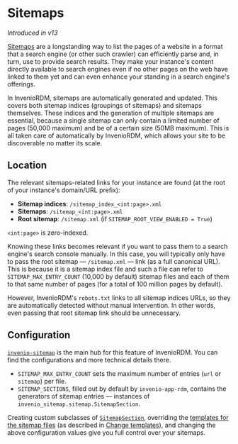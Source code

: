 # Sitemaps

_Introduced in v13_

[Sitemaps](https://sitemaps.org/) are a longstanding way to list the pages of a website in a format that a search engine (or other such crawler) can efficiently parse and, in turn, use to provide search results. They make your instance's content directly available to search engines even if no other pages on the web have linked to them yet and can even enhance your standing in a search engine's offerings.

In InvenioRDM, sitemaps are automatically generated and updated. This covers both sitemap indices (groupings of sitemaps) and sitemaps themselves. These indices and the generation of multiple sitemaps are essential, because a single sitemap can only contain a limited number of pages (50,000 maximum) and be of a certain size (50MB maximum). This is all taken care of automatically by InvenioRDM, which allows your site to be discoverable no matter its scale.

## Location

The relevant sitemaps-related links for your instance are found (at the root of your instance's domain/URL prefix):

- **Sitemap indices**: `/sitemap_index_<int:page>.xml`
- **Sitemaps**: `/sitemap_<int:page>.xml`
- **Root sitemap**: `/sitemap.xml` (if `SITEMAP_ROOT_VIEW_ENABLED = True`)

`<int:page>` is zero-indexed.

Knowing these links becomes relevant if you want to pass them to a search engine's search console manually. In this case, you will typically only have to pass the root sitemap — `/sitemap.xml` — link (as a full canonical URL). This is because it is a sitemap index file and such a file can refer to `SITEMAP_MAX_ENTRY_COUNT` (10,000 by default) sitemap files and each of them to that same number of pages (for a total of 100 million pages by default).

However, InvenioRDM's `robots.txt` links to all sitemap indices URLs, so they are automatically detected without manual intervention. In other words, even passing that root sitemap link should be unnecessary.

## Configuration

[`invenio-sitemap`](https://github.com/inveniosoftware/invenio-sitemap) is the main hub for this feature of InvenioRDM. You can find the configurations and more technical details there.

- `SITEMAP_MAX_ENTRY_COUNT` sets the maximum number of entries (`url` or `sitemap`) per file.
- `SITEMAP_SECTIONS`, filled out by default by `invenio-app-rdm`, contains the generators of sitemap entries — instances of `invenio_sitemap.sitemap.SitemapSection`.

Creating custom subclasses of [`SitemapSection`](https://github.com/inveniosoftware/invenio-sitemap/blob/master/invenio_sitemap/sitemap.py), overriding the [templates for the sitemap files](https://github.com/inveniosoftware/invenio-sitemap/tree/master/invenio_sitemap/templates/invenio_sitemap) (as described in [Change templates](./look-and-feel/templates.md)), and changing the above configuration values give you full control over your sitemaps.
